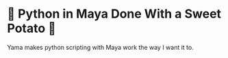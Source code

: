 
🥔 Python in Maya Done With a Sweet Potato 🥔
===========================================

Yama makes python scripting with Maya work the way I want it to.
